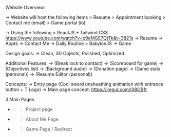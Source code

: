 
Website Overview:

-> Website will host the following items
    > Resume
    > Appointment booking
    > Contact me (email)
    > Game portal (io)

-> Using the following 
    > ReactJS + Tailwind CSS
    https://www.youtube.com/watch?v=b9eMGE7QtTk&t=3821s
       -> Resume
       -> Appts
       -> Contact Me
       -> Daily Routine
    > BabylonJS
       -> Game

Design goals:
-> Clean, 3D Objects, Polished, Optimized

Additional Features:
-> (Break lock to contact)
-> (Scoreboard for game)
-> (Objectives list)
-> (Background audio)
-> (Donation page)
-> (Game stats (personal))
-> (Resume Editor (personal))

Concepts:
-> Entry page (Cool sword unsheathing animation with entrance button + T Logo)
-> Main page concept: https://imgur.com/l38OB1t

3 Main Pages
- > Project page
- > About Me Page
- > Game Page / Redirect